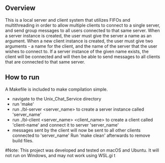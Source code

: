 ## Overview
This is a local server and client system that utilizes FIFOs and multithreading in order to allow multiple clients to connect to a single server, and send group messages to all users connected to that same server. When a server instance is created, the user must give the server a name as an argument. When a new client instance is created, the user must give two arguments - a name for the client, and the name of the server that the user wishes to connect to. If a server instance of the given name exists, the client will be connected and will then be able to send messages to all clients that are connected to that same server.

## How to run
A Makefile is included to make compilation simple.
* navigate to the Unix_Chat_Service directory
* run 'make'
* run ./bl-server <server_name> to create a server instance called 'server_name'
* run ./bl-client <server_name> <client_name> to create a client called 'client-name' and connect it to server 'server_name'
* messages sent by the client will now be sent to all other clients connected to 'server_name'
Run 'make clean' afterwards to remove build files.

#Note: This project was developed and tested on macOS and Ubuntu. It will not run on Windows, and may not work using WSL.gi t